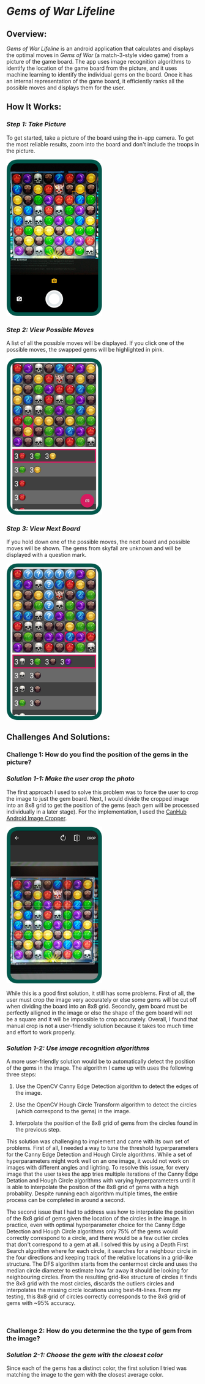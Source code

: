 # ***Gems of War Lifeline***

## **Overview:**
*Gems of War Lifeline* is an android application that calculates and displays the optimal moves in *Gems of War*  (a match-3-style video game) from a picture of the game board. The app uses image recognition algorithms to identify the location of the game board from the picture, and it uses machine learning to identify the individual gems on the board. Once it has an internal representation of the game board, it efficiently ranks all the possible moves and displays them for the user.

## **How It Works:**
### *Step 1: Take Picture*
To get started, take a picture of the board using the in-app camera. To get the most reliable results, zoom into the board and don't include the troops in the picture.
 
<img src="app/src/main/res/drawable-v24/tutorial_image_1.png" alt="Step 1 Image" width="250"/>

<br/>

### *Step 2: View Possible Moves*
A list of all the possible moves will be displayed. If you click one of the possible moves, the swapped gems will be highlighted in pink.

<img src="app/src/main/res/drawable-v24/tutorial_image_2.png" alt="Step 2 Image" width="250"/>

<br/>


### *Step 3: View Next Board*
If you hold down one of the possible moves, the next board and possible moves will be shown. The gems from skyfall are unknown and will be displayed with a question mark.

<img src="app/src/main/res/drawable-v24/tutorial_image_3.png" alt="Step 3 Image" width="250"/>

<br/>

## **Challenges And Solutions:**

### **Challenge 1: How do you find the position of the gems in the picture?**
### *Solution 1-1: Make the user crop the photo*
The first approach I used to solve this problem was to force the user to crop the image to just the gem board. Next, I would divide the cropped image into an 8x8 grid to get the position of the gems (each gem will be processed individually in a later stage). For the implementation, I used the [CanHub Android Image Cropper](https://github.com/CanHub/Android-Image-Cropper).

<img src="app/src/main/res/drawable/tutorial_image_4.png" alt="Step 4 Image" width="250"/>

While this is a good first solution, it still has some problems. First of all, the user must crop the image very accurately or else some gems will be cut off when dividing the board into an 8x8 grid. Secondly, gem board must be perfectly alligned in the image or else the shape of the gem board will not be a square and it will be impossible to crop accurately. Overall, I found that manual crop is not a user-friendly solution because it takes too much time and effort to work properly.

### *Solution 1-2: Use image recognition algorithms*
A more user-friendly solution would be to automatically detect the position of the gems in the image. The algorithm I came up with uses the following three steps:

1. Use the OpenCV Canny Edge Detection algorithm to detect the edges of the image.

2. Use the OpenCV Hough Circle Transform algorithm to detect the circles (which correspond to the gems) in the image.

3. Interpolate the position of the 8x8 grid of gems from the circles found in the previous step.

This solution was challenging to implement and came with its own set of problems. First of all, I needed a way to tune the threshold hyperparameters for the Canny Edge Detection and Hough Circle algorithms. While a set of hyperparameters might work well on an one image, it would not work on images with different angles and lighting. To resolve this issue, for every image that the user takes the app tries multiple iterations of the Canny Edge Detation and Hough Circle algorithms with varying hyperparameters until it is able to interpolate the position of the 8x8 grid of gems with a high probablity. Despite running each algorithm multiple times, the entire process can be completed in around a second.

The second issue that I had to address was how to interpolate the position of the 8x8 grid of gems given the location of the circles in the image. In practice, even with optimal hyperparameter choice for the Canny Edge Detection and Hough Circle algorithms only 75% of the gems would correctly correspond to a circle, and there would be a few outlier circles that don't correspond to a gem at all. I solved this by using a Depth First Search algorithm where for each circle, it searches for a neighbour circle in the four directions and keeping track of the relative locations in a grid-like structure. The DFS algorithm starts from the centermost circle and uses the median circle diameter to estimate how far away it should be looking for neighbouring circles. From the resulting grid-like structure of circles it finds the 8x8 grid with the most circles, discards the outliers circles and interpolates the missing circle locations using best-fit-lines. From my testing, this 8x8 grid of circles correctly corresponds to the 8x8 grid of gems with ~95% accuracy.

<br />

### **Challenge 2: How do you determine the the type of gem from the image?**
### *Solution 2-1: Choose the gem with the closest color*
Since each of the gems has a distinct color, the first solution I tried was matching the image to the gem with the closest average color.   



